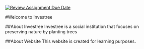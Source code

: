 [![Review Assignment Due Date](https://classroom.github.com/assets/deadline-readme-button-24ddc0f5d75046c5622901739e7c5dd533143b0c8e959d652212380cedb1ea36.svg)](https://classroom.github.com/a/6H2sAzcR)

#Welcome to Investree

##About Investree
Investree is a social institution that focuses on preserving nature by planting trees

##About Website
This website is created for learning purposes.

